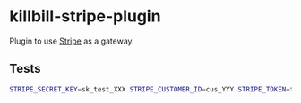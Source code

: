 killbill-stripe-plugin
======================

Plugin to use [Stripe](https://stripe.com/) as a gateway.

Tests
-----

```bash
STRIPE_SECRET_KEY=sk_test_XXX STRIPE_CUSTOMER_ID=cus_YYY STRIPE_TOKEN=tok_mastercard go test -test.v ./...
```
